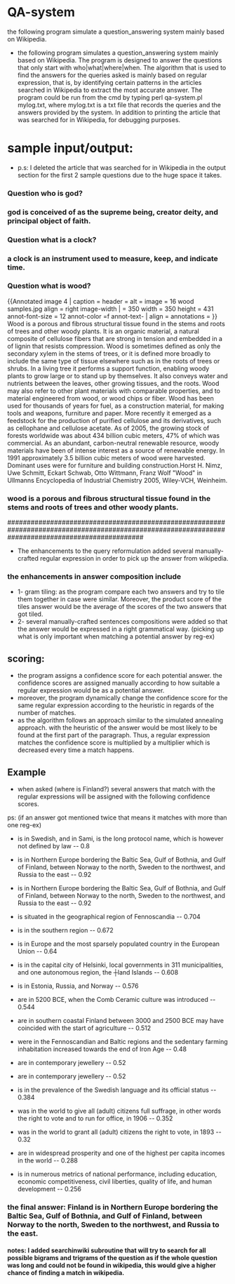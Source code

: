 # QA-system
the following program simulate a question_answering system mainly based on Wikipedia.

* the following program simulates a question_answering system mainly based on Wikipedia.
The program is designed to answer the questions that only start with who|what|where|when.
The algorithm that is used to find the answers for the queries asked is mainly based on regular expression, that is, by identifying certain patterns in the articles searched in Wikipedia to extract the most accurate answer.
The program could be run from the cmd by typing perl qa-system.pl mylog.txt, where mylog.txt is a txt file that records the queries and the answers provided by the system. In addition to printing the article that was searched for in Wikipedia, for debugging purposes.

# sample input/output:
* p.s: I deleted the article that was searched for in Wikipedia in the output section for the first 2 sample questions due to the huge space it takes.

### Question who is god?

### god is conceived of as the supreme being, creator deity, and principal object of faith.


### Question what is a clock?

### a clock is an instrument used to measure, keep, and indicate time.


### Question what is wood?

{{Annotated image 4 | caption = header = alt = image = 16 wood samples.jpg align = right image-width | = 350 width = 350 height = 431 annot-font-size = 12 annot-color =f annot-text- | align = annotations =                    }}  Wood is a porous and fibrous structural tissue found in the stems and roots of trees and other woody plants. It is an organic material, a natural composite of cellulose fibers that are strong in tension and embedded in a of lignin that resists compression. Wood is sometimes defined as only the secondary xylem in the stems of trees,  or it is defined more broadly to include the same type of tissue elsewhere such as in the roots of trees or shrubs. In a living tree it performs a support function, enabling woody plants to grow large or to stand up by themselves. It also conveys water and nutrients between the leaves, other growing tissues, and the roots. Wood may also refer to other plant materials with comparable properties, and to material engineered from wood, or wood chips or fiber.  Wood has been used for thousands of years for fuel, as a construction material, for making tools and weapons, furniture and paper. More recently it emerged as a feedstock for the production of purified cellulose and its derivatives, such as cellophane and cellulose acetate.  As of 2005, the growing stock of forests worldwide was about 434 billion cubic meters, 47% of which was commercial.  As an abundant, carbon-neutral renewable resource, woody materials have been of intense interest as a source of renewable energy. In 1991 approximately 3.5 billion cubic meters of wood were harvested. Dominant uses were for furniture and building construction.<ref name=Ullmann>Horst H. Nimz, Uwe Schmitt, Eckart Schwab, Otto Wittmann, Franz Wolf "Wood" in Ullmanns Encyclopedia of Industrial Chemistry 2005, Wiley-VCH, Weinheim.   

### wood is a porous and fibrous structural tissue found in the stems and roots of trees and other woody plants.

###################################################################################################################################################


* The enhancements to the query reformulation added several manually-crafted regular expression in order to pick up the answer from wikipedia.
### the enhancements in answer composition include 
* 1- gram tiling: as the program compare each two answers and try to tile them together in case were similar. Moreover, the product score of the tiles answer would be the average of the scores of the two answers that got tiled.
* 2- several manually-crafted sentences compositions were added so that the answer would be expressed in a right grammatical way. (picking up what is only important when matching a potential answer by reg-ex)

## scoring:
* the program assigns a confidence score for each potential answer. the confidence scores are assigned manually according to how suitable a regular expression would be as a potential answer.
* moreover, the program dynamically change the confidence score for the same regular expression according to the heuristic in regards of the number of matches.
* as the algorithm follows an approach similar to the simulated annealing approach. with the heuristic of the answer would be most likely to be found at the first part of the paragraph. Thus, a regular expression matches the confidence score is multiplied by a multiplier which is decreased every time a match happens.

## Example
* when asked (where is Finland?) several answers that match with the regular expressions will be assigned with the following confidence scores.

ps: (if an answer got mentioned twice that means it matches with more than one reg-ex)

* is in Swedish, and in Sami, is the long protocol name, which is however not defined by law -- 0.8

* is in Northern Europe bordering the Baltic Sea, Gulf of Bothnia, and Gulf of Finland, between Norway to the north, Sweden to the northwest, and Russia to the east -- 0.92

* is in Northern Europe bordering the Baltic Sea, Gulf of Bothnia, and Gulf of Finland, between Norway to the north, Sweden to the northwest, and Russia to the east -- 0.92

* is situated in the geographical region of Fennoscandia -- 0.704

* is in the southern region -- 0.672

* is in Europe and the most sparsely populated country in the European Union -- 0.64

* is in the capital city of Helsinki, local governments in 311 municipalities, and one autonomous region, the ┼land Islands -- 0.608

* is in Estonia, Russia, and Norway -- 0.576

* are in 5200&nbsp;BCE, when the Comb Ceramic culture was introduced -- 0.544

* are in southern coastal Finland between 3000 and 2500&nbsp;BCE may have coincided with the start of agriculture -- 0.512

* were in the Fennoscandian and Baltic regions and the sedentary farming inhabitation increased towards the end of Iron Age -- 0.48

* are in contemporary jewellery -- 0.52

* are in contemporary jewellery -- 0.52

* is in the prevalence of the Swedish language and its official status -- 0.384

* was in the world to give all (adult) citizens full suffrage, in other words the right to vote and to run for office, in 1906 -- 0.352

* was in the world to grant all (adult) citizens the right to vote, in 1893 -- 0.32

* are in widespread prosperity and one of the highest per capita incomes in the world -- 0.288

* is in numerous metrics of national performance, including education, economic competitiveness, civil liberties, quality of life, and human development -- 0.256

### the final answer: Finland is in Northern Europe bordering the Baltic Sea, Gulf of Bothnia, and Gulf of Finland, between Norway to the north, Sweden to the northwest, and Russia to the east.


#### notes: I added searchinwiki subroutine that will try to search for all possible bigrams and trigrams of the question as if the whole question was long and could not be found in wikipedia, this would give a higher chance of finding a match in wikipedia.

